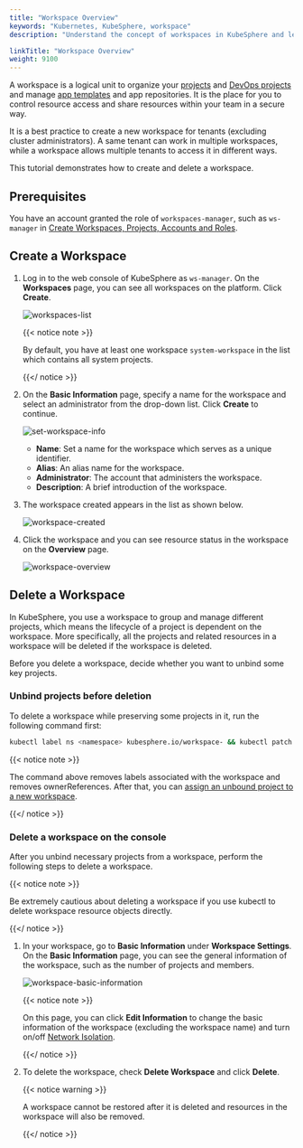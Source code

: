 ```yaml
---
title: "Workspace Overview"
keywords: "Kubernetes, KubeSphere, workspace"
description: "Understand the concept of workspaces in KubeSphere and learn how to create and delete a workspace."

linkTitle: "Workspace Overview"
weight: 9100
---
```


A workspace is a logical unit to organize your [projects](../../project-administration/) and [DevOps projects](../../devops-user-guide/) and manage [app templates](../upload-helm-based-application/) and app repositories. It is the place for you to control resource access and share resources within your team in a secure way.

It is a best practice to create a new workspace for tenants (excluding cluster administrators). A same tenant can work in multiple workspaces, while a workspace allows multiple tenants to access it in different ways.

This tutorial demonstrates how to create and delete a workspace.

## Prerequisites

You have an account granted the role of `workspaces-manager`, such as `ws-manager` in [Create Workspaces, Projects, Accounts and Roles](../../quick-start/create-workspace-and-project/).

## Create a Workspace

1. Log in to the web console of KubeSphere as `ws-manager`. On the **Workspaces** page, you can see all workspaces on the platform. Click **Create**.

   ![workspaces-list](/images/docs/workspace-administration/workspace-overview/workspaces-list.png)

   {{< notice note >}}

   By default, you have at least one workspace `system-workspace` in the list which contains all system projects.

   {{</ notice >}}

2. On the **Basic Information** page, specify a name for the workspace and select an administrator from the drop-down list. Click **Create** to continue.

   ![set-workspace-info](/images/docs/workspace-administration/workspace-overview/set-workspace-info.png)

   - **Name**: Set a name for the workspace which serves as a unique identifier.
   - **Alias**: An alias name for the workspace.
   - **Administrator**: The account that administers the workspace.
   - **Description**: A brief introduction of the workspace.

3. The workspace created appears in the list as shown below.

   ![workspace-created](/images/docs/workspace-administration/workspace-overview/workspace-created.png)

4. Click the workspace and you can see resource status in the workspace on the **Overview** page.

   ![workspace-overview](/images/docs/workspace-administration/workspace-overview/workspace-overview.png)

## Delete a Workspace

In KubeSphere, you use a workspace to group and manage different projects, which means the lifecycle of a project is dependent on the workspace. More specifically, all the projects and related resources in a workspace will be deleted if the workspace is deleted.

Before you delete a workspace, decide whether you want to unbind some key projects.

### Unbind projects before deletion

To delete a workspace while preserving some projects in it, run the following command first:

```bash
kubectl label ns <namespace> kubesphere.io/workspace- && kubectl patch ns <namespace>   -p '{"metadata":{"ownerReferences":[]}}' --type=merge
```

{{< notice note >}} 

The command above removes labels associated with the workspace and removes ownerReferences. After that, you can [assign an unbound project to a new workspace](../../faq/access-control/add-kubernetes-namespace-to-kubesphere-workspace/).

{{</ notice >}} 

### Delete a workspace on the console

After you unbind necessary projects from a workspace, perform the following steps to delete a workspace.

{{< notice note >}} 

Be extremely cautious about deleting a workspace if you use kubectl to delete workspace resource objects directly.

{{</ notice >}} 

1. In your workspace, go to **Basic Information** under **Workspace Settings**. On the **Basic Information** page, you can see the general information of the workspace, such as the number of projects and members.

   ![workspace-basic-information](/images/docs/workspace-administration/workspace-overview/workspace-basic-information.png)

   {{< notice note >}}

   On this page, you can click **Edit Information** to change the basic information of the workspace (excluding the workspace name) and turn on/off [Network Isolation](../../workspace-administration/workspace-network-isolation/).

   {{</ notice >}} 

2. To delete the workspace, check **Delete Workspace** and click **Delete**.

   {{< notice warning >}}

   A workspace cannot be restored after it is deleted and resources in the workspace will also be removed.

   {{</ notice >}}

